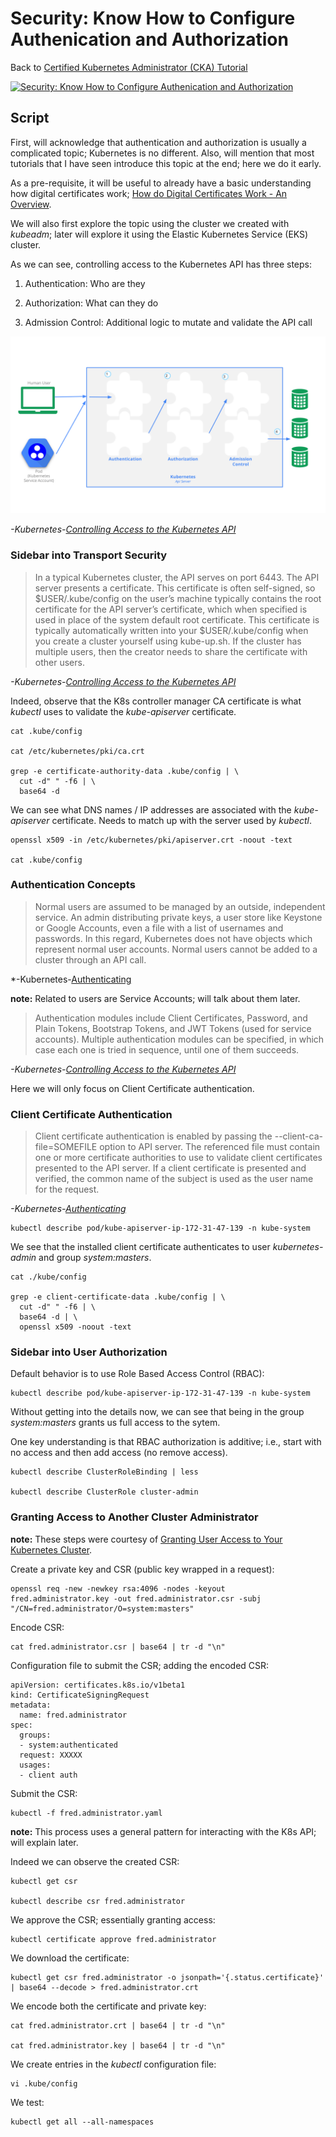 # Security: Know How to Configure Authenication and Authorization

Back to [Certified Kubernetes Administrator (CKA) Tutorial](https://github.com/larkintuckerllc/k8s-cka-tutorial)

[![Security: Know How to Configure Authenication and Authorization](http://img.youtube.com/vi/XXX/0.jpg)](XXX)

## Script

First, will acknowledge that authentication and authorization is usually a complicated topic; Kubernetes is no different. Also, will mention that most tutorials that I have seen introduce this topic at the end; here we do it early.

As a pre-requisite, it will be useful to already have a basic understanding how digital certificates work; [How do Digital Certificates Work - An Overview](https://www.jscape.com/blog/an-overview-of-how-digital-certificates-work).

We will also first explore the topic using the cluster we created with *kubeadm*; later will explore it using the Elastic Kubernetes Service (EKS) cluster.

As we can see, controlling access to the Kubernetes API has three steps:

1. Authentication: Who are they

2. Authorization: What can they do

3. Admission Control: Additional logic to mutate and validate the API call

![Access Control Overview](access-control-overview.svg)

*-Kubernetes-[Controlling Access to the Kubernetes API](https://kubernetes.io/docs/reference/access-authn-authz/controlling-access/)*

### Sidebar into Transport Security

> In a typical Kubernetes cluster, the API serves on port 6443. The API server presents a certificate. This certificate is often self-signed, so $USER/.kube/config on the user’s machine typically contains the root certificate for the API server’s certificate, which when specified is used in place of the system default root certificate. This certificate is typically automatically written into your $USER/.kube/config when you create a cluster yourself using kube-up.sh. If the cluster has multiple users, then the creator needs to share the certificate with other users.

*-Kubernetes-[Controlling Access to the Kubernetes API](https://kubernetes.io/docs/reference/access-authn-authz/controlling-access/)*

Indeed, observe that the K8s controller manager CA certificate is what *kubectl* uses to validate the *kube-apiserver* certificate.

```plaintext
cat .kube/config

cat /etc/kubernetes/pki/ca.crt

grep -e certificate-authority-data .kube/config | \
  cut -d" " -f6 | \
  base64 -d
```

We can see what DNS names / IP addresses are associated with the *kube-apiserver* certificate. Needs to match up with the server used by *kubectl*.

```plaintext
openssl x509 -in /etc/kubernetes/pki/apiserver.crt -noout -text

cat .kube/config
```

### Authentication Concepts

> Normal users are assumed to be managed by an outside, independent service. An admin distributing private keys, a user store like Keystone or Google Accounts, even a file with a list of usernames and passwords. In this regard, Kubernetes does not have objects which represent normal user accounts. Normal users cannot be added to a cluster through an API call.

*-Kubernetes-[Authenticating](https://kubernetes.io/docs/reference/access-authn-authz/authentication/)

**note:** Related to users are Service Accounts; will talk about them later.

> Authentication modules include Client Certificates, Password, and Plain Tokens, Bootstrap Tokens, and JWT Tokens (used for service accounts).
> Multiple authentication modules can be specified, in which case each one is tried in sequence, until one of them succeeds.

*-Kubernetes-[Controlling Access to the Kubernetes API](https://kubernetes.io/docs/reference/access-authn-authz/controlling-access/)*

Here we will only focus on Client Certificate authentication.

### Client Certificate Authentication

> Client certificate authentication is enabled by passing the --client-ca-file=SOMEFILE option to API server. The referenced file must contain one or more certificate authorities to use to validate client certificates presented to the API server. If a client certificate is presented and verified, the common name of the subject is used as the user name for the request.

*-Kubernetes-[Authenticating](https://kubernetes.io/docs/reference/access-authn-authz/authentication/)*

```plaintext
kubectl describe pod/kube-apiserver-ip-172-31-47-139 -n kube-system
```

We see that the installed client certificate authenticates to user *kubernetes-admin* and group *system:masters*.

```plaintext
cat ./kube/config

grep -e client-certificate-data .kube/config | \
  cut -d" " -f6 | \
  base64 -d | \
  openssl x509 -noout -text
```

### Sidebar into User Authorization

Default behavior is to use Role Based Access Control (RBAC):

```plaintext
kubectl describe pod/kube-apiserver-ip-172-31-47-139 -n kube-system
```

Without getting into the details now, we can see that being in the group *system:masters* grants us full access to the sytem.

One key understanding is that RBAC authorization is additive; i.e., start with no access and then add access (no remove access). 

```plaintext
kubectl describe ClusterRoleBinding | less

kubectl describe ClusterRole cluster-admin
```

### Granting Access to Another Cluster Administrator

**note:** These steps were courtesy of [Granting User Access to Your Kubernetes Cluster](https://www.openlogic.com/blog/granting-user-access-your-kubernetes-cluster).

Create a private key and CSR (public key wrapped in a request):

```plaintext
openssl req -new -newkey rsa:4096 -nodes -keyout fred.administrator.key -out fred.administrator.csr -subj "/CN=fred.administrator/O=system:masters"
```

Encode CSR:

```plaintext
cat fred.administrator.csr | base64 | tr -d "\n"
```

Configuration file to submit the CSR; adding the encoded CSR:

```plaintext
apiVersion: certificates.k8s.io/v1beta1
kind: CertificateSigningRequest
metadata:
  name: fred.administrator
spec:
  groups:
  - system:authenticated
  request: XXXXX
  usages:
  - client auth
```

Submit the CSR:

```plaintext
kubectl -f fred.administrator.yaml
```

**note:** This process uses a general pattern for interacting with the K8s API; will explain later.

Indeed we can observe the created CSR:

```plaintext
kubectl get csr

kubectl describe csr fred.administrator
```

We approve the CSR; essentially granting access:

```plaintext
kubectl certificate approve fred.administrator
```

We download the certificate:

```plaintext
kubectl get csr fred.administrator -o jsonpath='{.status.certificate}' | base64 --decode > fred.administrator.crt
```

We encode both the certificate and private key:

```plaintext
cat fred.administrator.crt | base64 | tr -d "\n"

cat fred.administrator.key | base64 | tr -d "\n"
```

We create entries in the *kubectl* configuration file:

```plaintext
vi .kube/config
```

We test:

```plaintext
kubectl get all --all-namespaces
```

